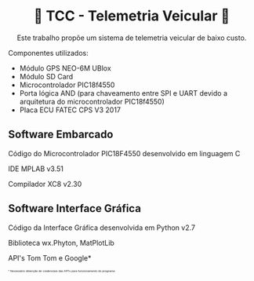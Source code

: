  <h1 style="text-align: center">🚙 TCC - Telemetria Veicular 🚙</h1>
<p style="text-align: center"> Este trabalho propõe um sistema de telemetria veicular de baixo custo. </p>
<p style="text-align: left"> Componentes utilizados: </p>
<ul>
  <li>Módulo GPS NEO-6M UBlox</li>
  <li>Módulo SD Card</li>
  <li>Microcontrolador PIC18f4550</li>
  <li>Porta lógica AND (para chaveamento entre SPI e UART devido a arquitetura do microcontrolador PIC18f4550) </li>
  <li>Placa ECU FATEC CPS V3 2017</li>
</ul>

<h2>Software Embarcado </h2>
<p>Código do Microcontrolador PIC18F4550 desenvolvido em linguagem C</p>
<p>IDE MPLAB v3.51</p>
<p>Compilador XC8 v2.30</p>

<h2>Software Interface Gráfica</h2>
<p>Código da Interface Gráfica desenvolvida em Python v2.7</p>
<p>Biblioteca wx.Phyton, MatPlotLib</p>
<p>API's Tom Tom e Google*</p>
<p style='font: 6px/8px Arial'>* Necessário obtenção de credenciais das API's para funcionamento do programa</p>
